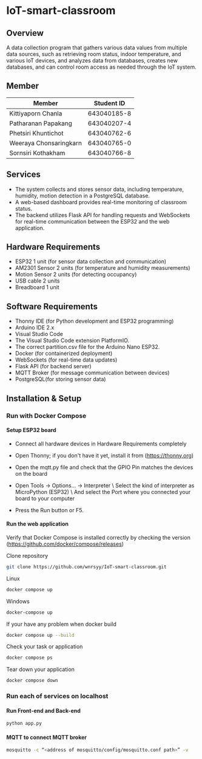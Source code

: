 # IoT-smart-classroom

## Overview

A data collection program that gathers various data values from multiple data sources, such as retrieving room status, indoor temperature, and various IoT devices, and analyzes data from databases, creates new databases, and can control room access as needed through the IoT system.

## Member

| Member                 | Student ID  |
| ---------------------- | ----------- |
| Kittiyaporn Chanla     | 643040185-8 |
| Patharanan Papakang    | 643040207-4 |
| Phetsiri Khuntichot    | 643040762-6 |
| Weeraya Chonsaringkarn | 643040765-0 |
| Sornsiri Kothakham     | 643040766-8 |

## Services

- The system collects and stores sensor data, including temperature, humidity, motion detection in a PostgreSQL database.
- A web-based dashboard provides real-time monitoring of classroom status.
- The backend utilizes Flask API for handling requests and WebSockets for real-time communication between the ESP32 and the web application.

## Hardware Requirements

- ESP32 1 unit (for sensor data collection and communication)
- AM2301 Sensor 2 units (for temperature and humidity measurements)
- Motion Sensor 2 units (for detecting occupancy)
- USB cable 2 units
- Breadboard 1 unit

## Software Requirements

- Thonny IDE (for Python development and ESP32 programming)
- Arduino IDE 2.x
- Visual Studio Code
- The Visual Studio Code extension PlatformIO.
- The correct partition.csv file for the Arduino Nano ESP32.
- Docker (for containerized deployment)
- WebSockets (for real-time data updates)
- Flask API (for backend server)
- MQTT Broker (for message communication between devices)
- PostgreSQL(for storing sensor data)

## Installation & Setup

### Run with Docker Compose

#### Setup ESP32 board

- Connect all hardware devices in Hardware Requirements completely

- Open Thonny; if you don't have it yet, install it from (https://thonny.org)

- Open the mqtt.py file and check that the GPIO Pin matches the devices on the board

- Open Tools -> Options... -> Interpreter \ Select the kind of interpreter as MicroPython (ESP32) \ And select the Port where you connected your board to your computer

- Press the Run button or F5.

#### Run the web application

Verify that Docker Compose is installed correctly by checking the version
(https://github.com/docker/compose/releases)

Clone repository

```bash
git clone https://github.com/wnrsyy/IoT-smart-classroom.git
```

Linux

```bash
docker compose up
```

Windows

```powershell
docker-compose up
```

If your have any problem when docker build

```bash
docker compose up --build
```

Check your task or application

```bash
docker compose ps
```

Tear down your application

```bash
docker compose down
```

### Run each of services on localhost

#### Run Front-end and Back-end

```bash
python app.py
```

#### MQTT to connect MQTT broker

```bash
mosquitto -c “<address of mosquitto/config/mosquitto.conf path>” -v
```
